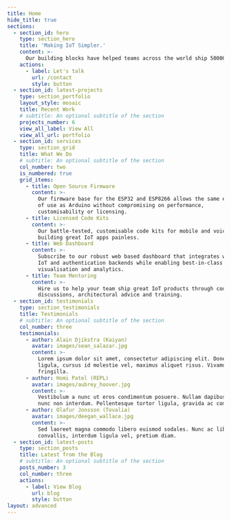 ```yaml
---
title: Home
hide_title: true
sections:
  - section_id: hero
    type: section_hero
    title: 'Making IoT Simpler.'
    content: >-
      Our building blocks have helped teams across the world ship 50000+ IoT devices. What are you working on?
    actions:
      - label: Let's talk
        url: /contact
        style: button
  - section_id: latest-projects
    type: section_portfolio
    layout_style: mosaic
    title: Recent Work
    # subtitle: An optional subtitle of the section
    projects_number: 6
    view_all_label: View All
    view_all_url: portfolio
  - section_id: services
    type: section_grid
    title: What We Do
    # subtitle: An optional subtitle of the section
    col_number: two
    is_numbered: true
    grid_items:
      - title: Open Source Firmware
        content: >-
          Our firmware base for the ESP32 and ESP8266 allows the same ease 
          of use as Arduino without compromising on performance, 
          customisability or licensing.
      - title: Licensed Code Kits
        content: >-
          Our battle-tested, customisable code kits for mobile and voice apps make 
          building great IoT apps painless.
      - title: Web Dashboard
        content: >-
          Subscribe to our robust web based dashboard that integrates with your existing 
          IoT and authentication backends while enabling best-in-class OTA, device management,
          visualisation and analytics.
      - title: Team Mentoring
        content: >-
          Hire us to help your team ship great IoT products through code reviews, technical 
          discussions, architectural advice and training.
  - section_id: testimonials
    type: section_testimonials
    title: Testimonials
    # subtitle: An optional subtitle of the section
    col_number: three
    testimonials:
      - author: Alain Djikstra (Kaiyan)
        avatar: images/sean_salazar.jpg
        content: >-
          Lorem ipsum dolor sit amet, consectetur adipiscing elit. Donec nisl
          ligula, cursus id molestie vel, maximus aliquet risus. Vivamus in nibh
          fringilla.
      - author: Homi Patel (REPL)
        avatar: images/aubrey_hoover.jpg
        content: >-
          Vestibulum a nunc ut eros condimentum posuere. Nullam dapibus quis
          nunc non interdum. Pellentesque tortor ligula, gravida ac commodo eu.
      - author: Olafur Jonsson (Tovalia)
        avatar: images/deegan_wallace.jpg
        content: >-
          Sed laoreet magna commodo libero euismod sodales. Nunc ac libero
          convallis, interdum ligula vel, pretium diam.
  - section_id: latest-posts
    type: section_posts
    title: Latest from the Blog
    # subtitle: An optional subtitle of the section
    posts_number: 3
    col_number: three
    actions:
      - label: View Blog
        url: blog
        style: button
layout: advanced
---
```

